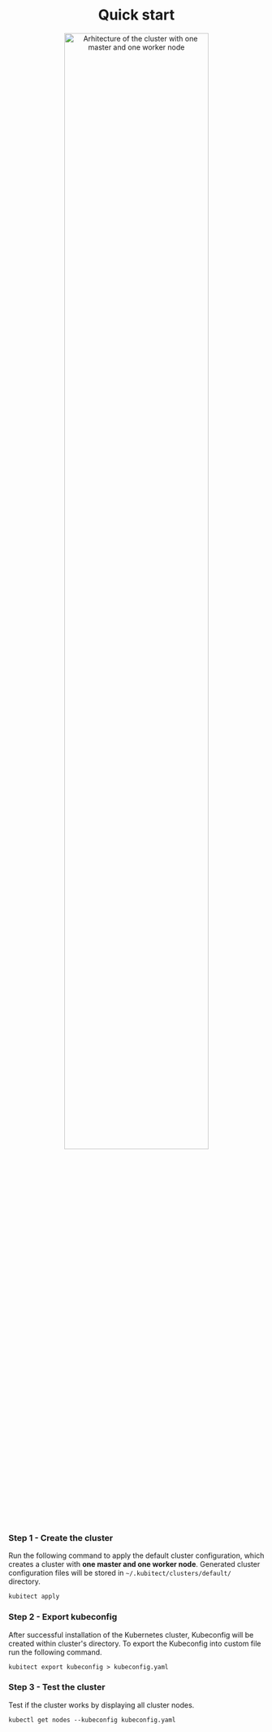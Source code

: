 <h1 align="center">Quick start</h1>

<div align=center>
  <img
    class="mobile-w-100"
    src="/assets/images/topology-1m1w-arch.png" 
    alt="Arhitecture of the cluster with one master and one worker node"
    width="75%">
</div>

### Step 1 - Create the cluster

Run the following command to apply the default cluster configuration, which creates a cluster with **one master and one worker node**.
Generated cluster configuration files will be stored in `~/.kubitect/clusters/default/` directory.

```
kubitect apply
```

### Step 2 - Export kubeconfig

After successful installation of the Kubernetes cluster, Kubeconfig will be created within cluster's directory.
To export the Kubeconfig into custom file run the following command.

```
kubitect export kubeconfig > kubeconfig.yaml
```

### Step 3 - Test the cluster

Test if the cluster works by displaying all cluster nodes.

```
kubectl get nodes --kubeconfig kubeconfig.yaml
```